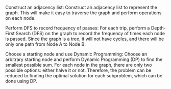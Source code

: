 Construct an adjacency list:
Construct an adjacency list to represent the graph. This will make it easy to traverse the graph and perform operations on each node.

Perform DFS to record frequency of passes:
For each trip, perform a Depth-First Search (DFS) on the graph to record the frequency of times each node is passed. Since the graph is a tree, it will not have cycles, and there will be only one path from Node A to Node B.

Choose a starting node and use Dynamic Programming:
Choose an arbitrary starting node and perform Dynamic Programming (DP) to find the smallest possible sum. For each node in the graph, there are only two possible options: either halve it or not. Therefore, the problem can be reduced to finding the optimal solution for each subproblem, which can be done using DP.

